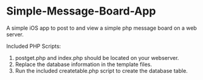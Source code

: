 Simple-Message-Board-App
========================

A simple iOS app to post to and view a simple php message board on a web server.


Included PHP Scripts:
1. postget.php and index.php should be located on your webserver.
2. Replace the database information in the template files.
3. Run the included createtable.php script to create the database table.

